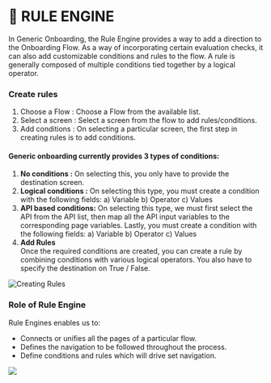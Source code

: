 # 🎯 RULE ENGINE

In Generic Onboarding, the Rule Engine provides a way to add a direction to the Onboarding Flow. As a way of incorporating certain evaluation checks, it can also add customizable conditions and rules to the flow. A rule is generally composed of multiple conditions tied together by a logical operator.

### Create rules

1. Choose a Flow   :  Choose a Flow from the available list.
2. Select a screen :  Select a screen from the flow to add rules/conditions.
3. Add conditions  :  On selecting a particular screen, the first step in creating rules is to add  conditions.

#### **Generic onboarding currently provides 3 types of conditions:**

1. **No conditions                :** On selecting this, you only have to provide the destination screen.
2. **Logical conditions      :** On selecting this type, you must create a condition with the following fields: a) Variable  b) Operator  c) Values
3. **API based conditions:** On selecting this type, we must first select the API from the API list, then map all the API input variables to the corresponding page variables. Lastly, you must create a condition with the following fields: a) Variable  b) Operator  c) Values
4. **Add Rules**\
   Once the required conditions are created, you can create a rule by combining conditions with various logical operators. You also have to specify the destination on True / False.

![Creating Rules](https://lh3.googleusercontent.com/uRN1fTXpRC\_49-FOrUCYc-NL2mUaK4I86lBGW--\_N620MLCU7birTQGIlatezsfL69wcBtZ3L269ukOFPECCDe9lhrABiUD4aeNw\_udkqIvmdiExo0TgufurpRGFITjH5KiS4\_htU98uv8WvMg)

### Role of Rule Engine&#x20;

Rule Engines enables us to:&#x20;

* Connects or unifies all the pages of a particular flow.&#x20;
* Defines the navigation to be followed throughout the process.&#x20;
* Define conditions and rules which will drive set navigation.

![](https://lh4.googleusercontent.com/b-Ot5yGv8eoFzGHUY26pNru18UReX0jdWpNFkFPtGMqczrddUmWA5HOQH5LzMuFA8LQw4MNGxs3p5nGs2HbkgfEBXVmEM-efhm9zKXmu4o99-m0C8YVEoIIgclJyOhIHWHtfXI3sxU95hK0P\_w)

